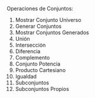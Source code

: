 Operaciones de Conjuntos:

  1. Mostrar Conjunto Universo
  2. Generar Conjuntos
  3. Mostrar Conjuntos Generados
  4. Unión
  5. Intersección
  6. Diferencia
  7. Complemento
  8. Conjunto Potencia
  9. Producto Cartesiano
  10. Igualdad
  11. Subconjuntos 
  12. Subconjuntos Propios
